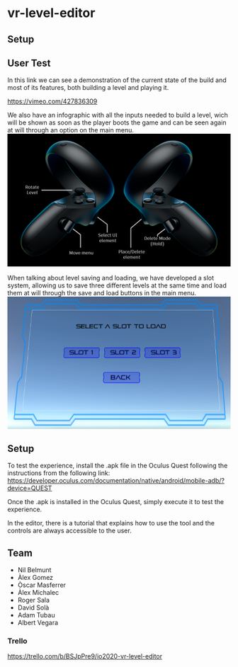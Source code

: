 # vr-level-editor
## Setup
## User Test
In this link we can see a demonstration of the current state of the build and most of its features, both building a level and playing it.

https://vimeo.com/427836309

We also have an infographic with all the inputs needed to build a level, wich will be shown as soon as the player boots the game and can be seen again at will through an option on the main menu.
![Controls](/Level-Creator-VR/Images/Controles.png)

When talking about level saving and loading, we have developed a slot system, allowing us to save three different levels at the same time and load them at will through the save and load buttons in the main menu.
![Load Menu](/Level-Creator-VR/Images/LoadMenu.png)

## Setup
To test the experience, install the .apk file in the Oculus Quest following the instructions from the following link: https://developer.oculus.com/documentation/native/android/mobile-adb/?device=QUEST

Once the .apk is installed in the Oculus Quest, simply execute it to test the experience.

In the editor, there is a tutorial that explains how to use the tool and the controls are always accessible to the user.

## Team
* Nil Belmunt
* Àlex Gomez
* Òscar Masferrer
* Àlex Michalec
* Roger Sala
* David Solà
* Adam Tubau
* Albert Vegara

### Trello
https://trello.com/b/BSJpPre9/io2020-vr-level-editor
